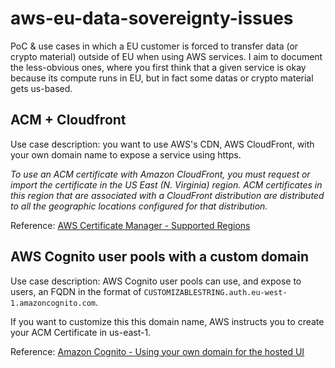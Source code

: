 # aws-eu-data-sovereignty-issues
PoC &amp; use cases in which a EU customer is forced to transfer data (or crypto material) outside of EU when using AWS services. I aim to document the less-obvious ones, where you first think that a given service is okay because its compute runs in EU, but in fact some datas or crypto material gets us-based.

## ACM + Cloudfront

Use case description: you want to use AWS's CDN, AWS CloudFront, with your own domain name to expose a service using https.

_To use an ACM certificate with Amazon CloudFront, you must request or import the certificate in the US East (N. Virginia) region. ACM certificates in this region that are associated with a CloudFront distribution are distributed to all the geographic locations configured for that distribution._

Reference: [AWS Certificate Manager - Supported Regions](https://docs.aws.amazon.com/acm/latest/userguide/acm-regions.html)


## AWS Cognito user pools with a custom domain

Use case description: AWS Cognito user pools can use, and expose to users, an FQDN in the format of `CUSTOMIZABLESTRING.auth.eu-west-1.amazoncognito.com`.

If you want to customize this this domain name, AWS instructs you to create your ACM Certificate in us-east-1.

Reference: [Amazon Cognito - Using your own domain for the hosted UI](https://docs.aws.amazon.com/cognito/latest/developerguide/cognito-user-pools-add-custom-domain.html)